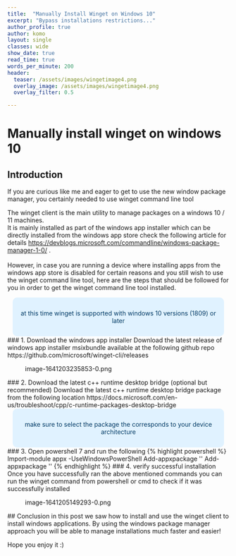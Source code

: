 ```yaml
---
title:  "Manually Install Winget on Windows 10"
excerpt: "Bypass installations restrictions..."
author_profile: true
author: komo
layout: single
classes: wide
show_date: true
read_time: true
words_per_minute: 200
header:
  teaser: /assets/images/wingetimage4.png
  overlay_image: /assets/images/wingetimage4.png
  overlay_filter: 0.5

---
```

# Manually install winget on windows 10
## Introduction
<!-- wp:paragraph {"canvasClassName":"cnvs-block-core-paragraph-1641411783100"} -->
<p>If you are curious like me and eager to get to use the new window package manager, you certainly needed to use winget command line tool</p>
<!-- /wp:paragraph -->

<!-- wp:paragraph {"canvasClassName":"cnvs-block-core-paragraph-1641411783104"} -->
<p>The winget client is the main utility to manage packages on a windows 10 / 11 machines.<br>It is mainly installed as part of the windows app installer which can be directly installed from the windows app store check the following article for details <a href="https://devblogs.microsoft.com/commandline/windows-package-manager-1-0/">https://devblogs.microsoft.com/commandline/windows-package-manager-1-0/</a> .<br><br>However, in case you are running a device where installing apps from the windows app store is disabled for certain reasons and you still wish to use the winget command line tool, here are the steps that should be followed for you in order to get the winget command line tool installed.</p>
<!-- /wp:paragraph -->
<div style="border: solid; border-color: #e0f2ff; background-color: #e0f2ff; border-radius: 10px; width: 90%; padding: 10px; margin: auto;">
<p style="color: #003a66;" align="center">at this time winget is supported with windows 10 versions (1809) or later</p>
</div>
### 1. Download the windows app installer
Download the latest release of windows app installer msixbundle available at the following github repo https://github.com/microsoft/winget-cli/releases
<figure class="wp-block-image size-large"><img src="https://i.ibb.co/mX8fMDz/image-1641203235853-0.png" alt=""/><figcaption> image-1641203235853-0.png </figcaption></figure>
### 2. Download the latest c++ runtime desktop bridge (optional but recommended)
Download the latest c++ runtime desktop bridge package from the following location
https://docs.microsoft.com/en-us/troubleshoot/cpp/c-runtime-packages-desktop-bridge
<div style="border: solid; border-color: #e0f2ff; background-color: #e0f2ff; border-radius: 10px; width: 90%; padding: 10px; margin: auto;">
<p style="color: #003a66;" align="center">make sure to select the package the corresponds to your device architecture</p>
</div>
### 3. Open powershell 7 and run the following
{% highlight powershell %}
Import-module appx -UseWindowsPowerShell 
Add-appxpackage '<pathtodowloadedc++packageName>' 
Add-appxpackage '<pathtodownloadedmsixbundleName>'
{% endhighlight %} 
### 4. verify successful installation
Once you have successfully ran the above mentioned commands you can run the winget command from powershell or cmd to check if it was successfully installed 
<figure class="wp-block-image size-large"><img src="https://i.ibb.co/dGkCcpw/image-1641205149293-0.png" alt=""/><figcaption> image-1641205149293-0.png </figcaption></figure>
## Conclusion
in this post we saw how to install and use the winget client to install windows applications. By using the windows package manager approach you will be able to manage installations much faster and easier!

Hope you enjoy it :)